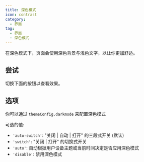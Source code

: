 ```yaml
---
title: 深色模式
icon: contrast
category:
  - 界面
tag:
  - 界面
  - 深色模式
---
```


在深色模式下，页面会使用深色背景与浅色文字，以让你更加舒适。

<!-- more -->

## 尝试

切换下面的按钮以查看效果。

<!-- markdownlint-disable-->

<AppearanceSwitch />

<!-- markdownlint-restore -->

## 选项

你可以通过 `themeConfig.darkmode` 来配置深色模式

可选的值:

- `'auto-switch'`: "关闭 | 自动 | 打开" 的三段式开关 (默认)
- `'switch'`: "关闭 | 打开" 的切换式开关
- `'auto'`: 自动根据用户设备主题或当前时间决定是否应用深色模式
- `'disable'`: 禁用深色模式

<script setup lang="ts">
import AppearanceSwitch from '@theme-hope/module/outlook/components/AppearanceSwitch'
</script>

